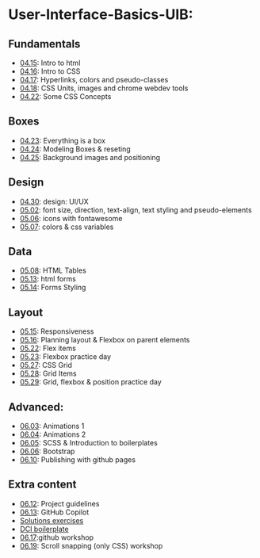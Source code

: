 # User-Interface-Basics-UIB:

## Fundamentals
- [04.15](04.15/): Intro to html
- [04.16](04.16/): Intro to CSS
- [04.17](04.17/): Hyperlinks, colors and pseudo-classes
- [04.18](04.18/): CSS Units, images and chrome webdev tools
- [04.22](04.22/): Some CSS Concepts

## Boxes
- [04.23](04.23/): Everything is a box
- [04.24](04.24/): Modeling Boxes & reseting
- [04.25](04.25/): Background images and positioning

## Design
- [04.30](04.30/): design: UI/UX
- [05.02](05.02/): font size, direction, text-align, text styling and pseudo-elements
- [05.06](05.06/): icons with fontawesome
- [05.07](05.07/): colors & css variables

## Data
- [05.08](05.08/): HTML Tables
- [05.13](05.13/): html forms
- [05.14](05.14/): Forms Styling

## Layout
- [05.15](05.15/): Responsiveness
- [05.16](05.16/): Planning layout & Flexbox on parent elements
- [05.22](05.22/): Flex items
- [05.23](05.23/): Flexbox practice day
- [05.27](05.27/): CSS Grid
- [05.28](05.28/): Grid Items
- [05.29](05.29/): Grid, flexbox & position practice day

## Advanced:

- [06.03](06.03/): Animations 1
- [06.04](06.04/): Animations 2
- [06.05](06.05/): SCSS & Introduction to boilerplates
- [06.06](06.06/): Bootstrap
- [06.10](06.10/): Publishing with github pages


## Extra content
- [06.12](06.12/): Project guidelines
- [06.13](06.13/): GitHub Copilot
- [Solutions exercises](solutions/)
- [DCI boilerplate](https://github.com/dci-fbw-wd-24-e03/dci-boilerplate/tree/main)
- [06.17](06.17/):github workshop
- [06.19](06.19/): Scroll snapping (only CSS) workshop